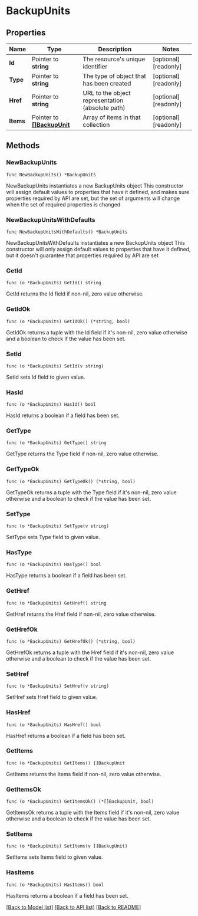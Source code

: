 # BackupUnits

## Properties

Name | Type | Description | Notes
------------ | ------------- | ------------- | -------------
**Id** | Pointer to **string** | The resource&#39;s unique identifier | [optional] [readonly] 
**Type** | Pointer to **string** | The type of object that has been created | [optional] [readonly] 
**Href** | Pointer to **string** | URL to the object representation (absolute path) | [optional] [readonly] 
**Items** | Pointer to [**[]BackupUnit**](BackupUnit.md) | Array of items in that collection | [optional] [readonly] 

## Methods

### NewBackupUnits

`func NewBackupUnits() *BackupUnits`

NewBackupUnits instantiates a new BackupUnits object
This constructor will assign default values to properties that have it defined,
and makes sure properties required by API are set, but the set of arguments
will change when the set of required properties is changed

### NewBackupUnitsWithDefaults

`func NewBackupUnitsWithDefaults() *BackupUnits`

NewBackupUnitsWithDefaults instantiates a new BackupUnits object
This constructor will only assign default values to properties that have it defined,
but it doesn't guarantee that properties required by API are set

### GetId

`func (o *BackupUnits) GetId() string`

GetId returns the Id field if non-nil, zero value otherwise.

### GetIdOk

`func (o *BackupUnits) GetIdOk() (*string, bool)`

GetIdOk returns a tuple with the Id field if it's non-nil, zero value otherwise
and a boolean to check if the value has been set.

### SetId

`func (o *BackupUnits) SetId(v string)`

SetId sets Id field to given value.

### HasId

`func (o *BackupUnits) HasId() bool`

HasId returns a boolean if a field has been set.

### GetType

`func (o *BackupUnits) GetType() string`

GetType returns the Type field if non-nil, zero value otherwise.

### GetTypeOk

`func (o *BackupUnits) GetTypeOk() (*string, bool)`

GetTypeOk returns a tuple with the Type field if it's non-nil, zero value otherwise
and a boolean to check if the value has been set.

### SetType

`func (o *BackupUnits) SetType(v string)`

SetType sets Type field to given value.

### HasType

`func (o *BackupUnits) HasType() bool`

HasType returns a boolean if a field has been set.

### GetHref

`func (o *BackupUnits) GetHref() string`

GetHref returns the Href field if non-nil, zero value otherwise.

### GetHrefOk

`func (o *BackupUnits) GetHrefOk() (*string, bool)`

GetHrefOk returns a tuple with the Href field if it's non-nil, zero value otherwise
and a boolean to check if the value has been set.

### SetHref

`func (o *BackupUnits) SetHref(v string)`

SetHref sets Href field to given value.

### HasHref

`func (o *BackupUnits) HasHref() bool`

HasHref returns a boolean if a field has been set.

### GetItems

`func (o *BackupUnits) GetItems() []BackupUnit`

GetItems returns the Items field if non-nil, zero value otherwise.

### GetItemsOk

`func (o *BackupUnits) GetItemsOk() (*[]BackupUnit, bool)`

GetItemsOk returns a tuple with the Items field if it's non-nil, zero value otherwise
and a boolean to check if the value has been set.

### SetItems

`func (o *BackupUnits) SetItems(v []BackupUnit)`

SetItems sets Items field to given value.

### HasItems

`func (o *BackupUnits) HasItems() bool`

HasItems returns a boolean if a field has been set.


[[Back to Model list]](../README.md#documentation-for-models) [[Back to API list]](../README.md#documentation-for-api-endpoints) [[Back to README]](../README.md)


